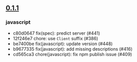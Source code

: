 ## [0.1.1](https://github.com/algolia/algoliasearch-client-javascript/compare/0.1.0...0.1.1)

### javascript
- c80d0647 fix(spec): predict server (#441)
- 12f246e7 chore: use `Client` suffix (#386)
- be7400be fix(javascript): update version (#448)
- b9677335 fix(javascript): add missing descriptions (#416)
- cd565ca3 chore(javascript): fix npm publish issue (#409)

